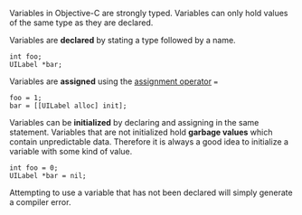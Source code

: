 Variables in Objective-C are strongly typed. Variables can only hold values
of the same type as they are declared.

Variables are **declared** by stating a type followed by a name.

    int foo;
    UILabel *bar;

Variables are **assigned** using the
[assignment operator](#assignment_operators) ```=```

    foo = 1;
    bar = [[UILabel alloc] init];

Variables can be **initialized** by declaring and assigning in the same
statement. Variables that are not initialized hold **garbage values**
which contain unpredictable data. Therefore it is always a good idea to
initialize a variable with some kind of value.

    int foo = 0;
    UILabel *bar = nil;

Attempting to use a variable that has not been declared will simply generate
a compiler error.
